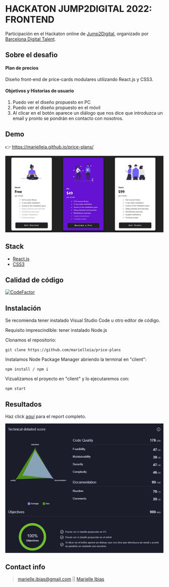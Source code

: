 # HACKATON JUMP2DIGITAL 2022: FRONTEND

Participación en el Hackaton online de [Jump2Digital](https://barcelonadigitaltalent.com/jump2digital/), organizado por [Barcelona Digital Talent](https://barcelonadigitaltalent.com/).

## Sobre el desafio

#### Plan de precios

Diseño front-end de price-cards modulares utilizando React.js y CSS3.

#### Objetivos y Historias de usuario

1. Puedo ver el diseño propuesto en PC
2. Puedo ver el diseño propuesto en el móvil
3. Al clicar en el botón aparece un diálogo que nos dice que introduzca un email y pronto se pondrán en contacto con nosotros.

## Demo

👉 https://marielleia.github.io/price-plans/

<img src="/public/price-plans.JPG"  width= 500px/>

## Stack

- [React.js](https://es.reactjs.org/)
- [CSS3](https://developer.mozilla.org/es/docs/Web/CSS)

## Calidad de código

[![CodeFactor](https://www.codefactor.io/repository/github/marielleia/price-plans/badge)](https://www.codefactor.io/repository/github/marielleia/price-plans)

## Instalación

Se recomienda tener instalado Visual Studio Code u otro editor de código.

Requisito imprescindible: tener instalado Node.js

Clonamos el repositorio:
```shell
git clone https://github.com/marielleia/price-plans
```

Instalamos Node Package Manager abriendo la terminal en "client":
```shell
npm install / npm i
```

Vizualizamos el proyecto en "client" y lo ejecutaremos con:
```shell
npm start
```

## Resultados

Haz click [aquí](https://nuwe.io/dev/report/63665ebe8f8a45ad87d6cd87) para el report completo.

<img src="/public/jump-results.JPG"  width= 500px/>

## Contact info

> marielle.ibias@gmail.com || [Marielle Ibias](https://github.com/marielleia)
